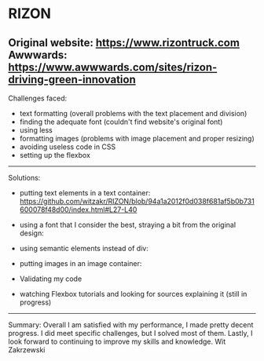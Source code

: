 # RIZON
Original website: https://www.rizontruck.com
Awwwards: https://www.awwwards.com/sites/rizon-driving-green-innovation
-----------------------------------------------------
Challenges faced:
- text formatting (overall problems with the text placement and division)
- finding the adequate font (couldn't find website's original font)
- using less <div> 
- formatting images (problems with image placement and proper resizing)
- avoiding useless code in CSS
- setting up the flexbox
-----------------------------------------------------
Solutions: 
- putting text elements in a text container:
https://github.com/witzakr/RIZON/blob/94a1a2012f0d038f681af5b0b731600078f48d00/index.html#L27-L40
    
- using a font that I consider the best, straying a bit from the original design:
  

- using semantic elements instead of div:
  

- putting images in an image container:
  
    
- Validating my code
- watching Flexbox tutorials and looking for sources explaining it (still in progress)
-----------------------------------------------------
Summary:
Overall I am satisfied with my performance, I made pretty decent progress. I did meet specific challenges, but I solved most of them. Lastly, I look forward to continuing to improve my skills and knowledge.
Wit Zakrzewski
